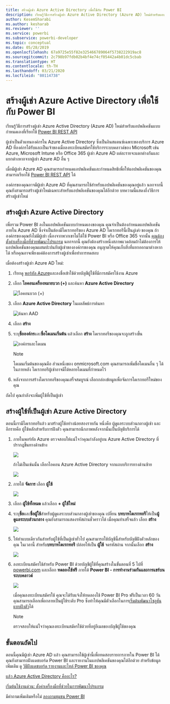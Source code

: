 ```yaml
---
title: สร้างผู้เช่า Azure Active Directory เพื่อใช้กับ Power BI
description: เรียนรู้วิธีการสร้างผู้เช่า Azure Active Directory (Azure AD) ใหม่สำหรับแอปพลิเคชันแบบกำหนดเองที่เรียกใช้ Power BI REST API
author: KesemSharabi
ms.author: kesharab
ms.reviewer: ''
ms.service: powerbi
ms.subservice: powerbi-developer
ms.topic: conceptual
ms.date: 05/28/2019
ms.openlocfilehash: 67a9725e55f82e325466789064f5738222919ac8
ms.sourcegitcommit: 2c798b97fdb02b4bf4e74cf05442a4b01dc5cbab
ms.translationtype: HT
ms.contentlocale: th-TH
ms.lasthandoff: 03/21/2020
ms.locfileid: "80114738"
---
```

# <a name="create-an-azure-active-directory-tenant-to-use-with-power-bi"></a>สร้างผู้เช่า Azure Active Directory เพื่อใช้กับ Power BI

เรียนรู้วิธีการสร้างผู้เช่า Azure Active Directory (Azure AD) ใหม่สำหรับแอปพลิเคชันแบบกำหนดเองที่เรียกใช้ [Power BI REST API](../automation/rest-api-reference.md)

ผู้เช่าเป็นตัวแทนองค์กรใน Azure Active Directory ซึ่งเป็นอินสแตนซ์เฉพาะของบริการ Azure AD ที่องค์กรได้รับและเป็นเจ้าของเมื่อลงทะเบียนสมัครใช้บริการระบบคลาวด์ของ Microsoft เช่น Azure, Microsoft Intune หรือ Office 365 ผู้เช่า Azure AD แต่ละรายจะแตกต่างกันและแยกต่างหากจากผู้เช่า Azure AD อื่น ๆ

เมื่อมีผู้เช่า Azure AD คุณสามารถกำหนดแอปพลิเคชันและกำหนดสิทธิเพื่อให้แอปพลิเคชันของคุณสามารถเรียกใช้ [Power BI REST API](../automation/rest-api-reference.md) ได้

องค์กรของคุณอาจมีผู้เช่า Azure AD ที่คุณสามารถใช้สำหรับแอปพลิเคชันของคุณอยู่แล้ว นอกจากนี้คุณยังสามารถสร้างผู้เช่าใหม่เฉพาะสำหรับแอปพลิเคชันของคุณได้อีกด้วย บทความนี้แสดงถึ่งวิธีการสร้างผู้เช่าใหม่

## <a name="create-an-azure-active-directory-tenant"></a>สร้างผู้เช่า Azure Active Directory

เพื่อรวม Power BI ลงในแอปพลิเคชันแบบกำหนดเองของคุณ คุณจำเป็นต้องกำหนดแอปพลิเคชันภายใน Azure AD ซึ่งจำเป็นต้องมีไดเรกทอรีของ Azure AD ไดเรกทอรีนี้เป็น*ผู้เช่า* ของคุณ ถ้าองค์กรของคุณยังไม่มีผู้เช่า เนื่องจากพวกเขาไม่ได้ใช้ Power BI หรือ Office 365 จากนั้น [คุณต้องตั้งค่าเครื่องมือที่ช่วยพัฒนาโปรแกรม](https://docs.microsoft.com/azure/active-directory/develop/active-directory-howto-tenant) นอกจากนี้ คุณยังต้องสร้างหนึ่งสภาพแวดล้อมถ้าไม่ต้องการให้แอปพลิเคชันของคุณผสมปะปนกับผู้เช่าขององค์กรของคุณ อนุญาตให้คุณเก็บสิ่งที่แยกออกมาต่างหากได้ หรือคุณอาจเพียงแค่ต้องการสร้างผู้เช่าเพื่อทำการทดสอบ

เมื่อต้องสร้างผู้เช่า Azure AD ใหม่:

1. เรียกดู [พอร์ทัล Azure](https://portal.azure.com)และลงชื่อเข้าใช้ด้วยบัญชีผู้ใช้ที่มีการสมัครใช้งาน Azure

2. เลือก **ไอคอนเครื่องหมายบวก (+)**  และค้นหา **Azure Active Directory**

    ![ไอคอนบวก (+)](media/create-an-azure-active-directory-tenant/new-directory.png)

3. เลือก **Azure Active Directory** ในผลลัพธ์การค้นหา

    ![ค้นหา AAD](media/create-an-azure-active-directory-tenant/new-directory2.png)

4. เลือก **สร้าง**

5. ระบุ**ชื่อองค์กร**และ**ชื่อโดเมนเริ่มต้น** แล้วเลือก **สร้าง** ไดเรกทอรีของคุณจะถูกสร้างขึ้น

    ![องค์กรและโดเมน](media/create-an-azure-active-directory-tenant/organization-and-domain.png)

   > [!NOTE]
   > โดเมนเริ่มต้นของคุณคือ ส่วนหนึ่งของ onmicrosoft.com คุณสามารถเพิ่มชื่อโดเมนอื่น ๆ ได้ในภายหลัง ไดเรกทอรีผู้เช่าอาจมีได้หลายโดเมนที่กำหนดไว้

6. หลังจากการสร้างไดเรกทอรีของคุณเสร็จสมบูรณ์ เลือกกล่องข้อมูลเพื่อจัดการไดเรกทอรีใหม่ของคุณ

ถัดไป คุณกำลังจะเพิ่มผู้ใช้ที่เป็นผู้เช่า

## <a name="create-azure-active-directory-tenant-users"></a>สร้างผู้ใช้ที่เป็นผู้เช่า Azure Active Directory

ตอนนี้เรามีไดเรกทอรีแล้ว มาสร้างผู้ใช้อย่างน้อยสองรายกัน หนึ่งคือ ผู้ดูแลระบบส่วนกลางผู้เช่า และอีกรายคือ ผู้ใช้หลักสำหรับการฝังตัว คุณสามารถนึกภาพหลังจากนั้นเป็นบัญชีบริการได้

1. ภายในพอร์ทัล Azure ตรวจสอบให้แน่ใจว่าคุณกำลังอยู่บน Azure Active Directory ที่ปรากฎขึ้นทางด้านข้าง

    ![](media/create-an-azure-active-directory-tenant/aad-flyout.png)

    ถ้าไม่เป็นเช่นนั้น เลือกไอคอน Azure Active Directory จากแถบบริการทางด้านซ้าย

    ![](media/create-an-azure-active-directory-tenant/aad-service.png)

2. ภายใต้ **จัดการ** เลือก **ผู้ใช้**

    ![](media/create-an-azure-active-directory-tenant/users-and-groups.png)

3. เลือก **ผู้ใช้ทั้งหมด** แล้วเลือก **+ ผู้ใช้ใหม่**

4. ระบุ**ชื่อ**และ**ชื่อผู้ใช้**สำหรับผู้ดูแลระบบส่วนกลางผู้เช่าของคุณ เปลี่ยน **บทบาทไดเรกทอรี**ให้เป็น**ผู้ดูแลระบบส่วนกลาง** คุณยังสามารถแสดงรหัสผ่านชั่วคราวได้ เมื่อคุณทำเสร็จแล้ว เลือก **สร้าง**

    ![](media/create-an-azure-active-directory-tenant/global-admin.png)

5. ให้ทำแบบเดียวกันสำหรับผู้ใช้ที่เป็นผู้เช่าทั่วไป คุณสามารถใช้บัญชีนี้สำหรับบัญชีฝังตัวหลักของคุณ ในเวลานี้ สำหรับ**บทบาทไดเรกทอรี** ปล่อยให้เป็น **ผู้ใช้** จดรหัสผ่าน จากนั้นเลือก **สร้าง**

    ![](media/create-an-azure-active-directory-tenant/pbiembed-user.png)

6. ลงทะเบียนสมัครใช้สำหรับ Power BI ด้วยบัญชีผู้ใช้ที่คุณสร้างในขั้นตอนที่ 5 ไปที่ [powerbi.com](https://powerbi.microsoft.com/get-started/) และเลือก **ทดลองใช้ฟรี** ภายใต้ **Power BI - การทำงานร่วมกันและการแชร์บนระบบคลาวด์**

    ![](media/create-an-azure-active-directory-tenant/try-powerbi-free.png)

    เมื่อคุณลงทะเบียนสมัครใช้ คุณจะได้รับแจ้งให้ทดลองใช้ Power BI Pro ฟรีเป็นเวลา 60 วัน คุณสามารถเลือกเพื่อกลายเป็นผู้ใช้ระดับ Pro ซึ่งทำให้คุณมีตัวเลือกในการ[เริ่มต้นพัฒนาโซลูชันแบบฝังตัว](embed-sample-for-customers.md)ได้

   > [!NOTE]
   > ตรวจสอบให้แน่ใจว่าคุณลงทะเบียนสมัครใช้ด้วยที่อยู่อีเมลของบัญชีผู้ใช้ของคุณ

## <a name="next-steps"></a>ขั้นตอนถัดไป

ตอนนี้คุณมีผู้เช่า Azure AD แล้ว คุณสามารถใช้ผู้เช่านี้เพื่อทดสอบรายการภายใน Power BI ได้ คุณยังสามารถฝังแดชบอร์ด Power BI และรายงานในแอปพลิเคชันของคุณได้อีกด้วย สำหรับข้อมูลเพิ่มเติม ดู [วิธีฝังแดชบอร์ด รายงานและไทล์ Power BI ของคุณ](embed-sample-for-customers.md)

[แล้ว Azure Active Directory คืออะไร?](https://docs.microsoft.com/azure/active-directory/active-directory-whatis) 
 
[เริ่มต้นใช้งานด่วน: ตั้งค่าเครื่องมือที่ช่วยในการพัฒนาโปรแกรม](https://docs.microsoft.com/azure/active-directory/develop/active-directory-howto-tenant)  

มีคำถามเพิ่มเติมหรือไม่ [ลองถามชุมชน Power BI](https://community.powerbi.com/)

